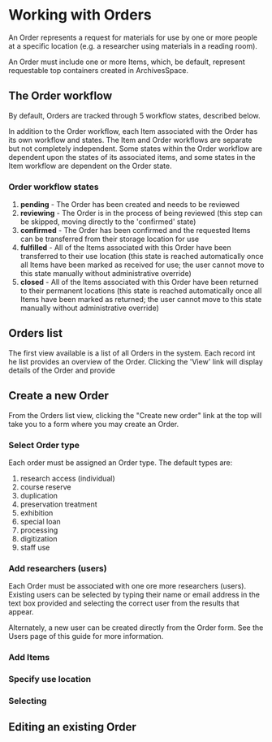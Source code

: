 # Working with Orders

An Order represents a request for materials for use by one or more people at a specific location (e.g. a researcher using materials in a reading room).

An Order must include one or more Items, which, be default, represent requestable top containers created in ArchivesSpace.

## The Order workflow

By default, Orders are tracked through 5 workflow states, described below.

In addition to the Order workflow, each Item associated with the Order has its own workflow and states. The Item and Order workflows are separate but not completely independent. Some states within the Order workflow are dependent upon the states of its associated items, and some states in the Item workflow are dependent on the Order state.

### Order workflow states

1. **pending** - The Order has been created and needs to be reviewed
2. **reviewing** - The Order is in the process of being reviewed (this step can be skipped, moving directly to the 'confirmed' state)
3. **confirmed** - The Order has been confirmed and the requested Items can be transferred from their storage location for use
4. **fulfilled** - All of the Items associated with this Order have been transferred to their use location (this state is reached automatically once all Items have been marked as received for use; the user cannot move to this state manually without administrative override)
5. **closed** - All of the Items associated with this Order have been returned to their permanent locations (this state is reached automatically once all Items have been marked as returned; the user cannot move to this state manually without administrative override)

## Orders list

The first view available is a list of all Orders in the system. Each record int he list provides an overview of the Order. Clicking the 'View' link will display details of the Order and provide

## Create a new Order

From the Orders list view, clicking the "Create new order" link at the top will take you to a form where you may create an Order.

### Select Order type

Each order must be assigned an Order type. The default types are:

1. research access (individual)
2. course reserve
3. duplication
4. preservation treatment
5. exhibition
6. special loan
7. processing
8. digitization
9. staff use

### Add researchers (users)

Each Order must be associated with one ore more researchers (users). Existing users can be selected by typing their name or email address in the text box provided and selecting the correct user from the results that appear.

Alternately, a new user can be created directly from the Order form. See the Users page of this guide for more information.

### Add Items

### Specify use location

### Selecting


## Editing an existing Order
